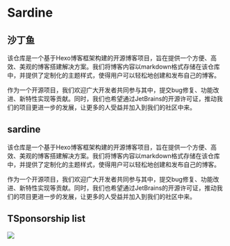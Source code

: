 # Sardine

## 沙丁鱼

该仓库是一个基于Hexo博客框架构建的开源博客项目，旨在提供一个方便、高效、美观的博客搭建解决方案。我们将博客内容以markdown格式存储在该仓库中，并提供了定制化的主题样式，使得用户可以轻松地创建和发布自己的博客。

作为一个开源项目，我们欢迎广大开发者共同参与其中，提交bug修复、功能改进、新特性实现等贡献。同时，我们也希望通过JetBrains的开源许可证，推动我们的项目更进一步的发展，让更多的人受益并加入到我们的社区中来。

## sardine

该仓库是一个基于Hexo博客框架构建的开源博客项目，旨在提供一个方便、高效、美观的博客搭建解决方案。我们将博客内容以markdown格式存储在该仓库中，并提供了定制化的主题样式，使得用户可以轻松地创建和发布自己的博客。

作为一个开源项目，我们欢迎广大开发者共同参与其中，提交bug修复、功能改进、新特性实现等贡献。同时，我们也希望通过JetBrains的开源许可证，推动我们的项目更进一步的发展，让更多的人受益并加入到我们的社区中来。

## TSponsorship list

[![](https://b3logfile.com/file/2022/03/a2002cb6b61e4048bfd4d70816720e36.png)](https://jb.gg/OpenSourceSupport)
